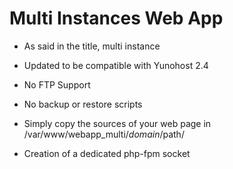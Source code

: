 # Multi Instances Web App

* As said in the title, multi instance

* Updated to be compatible with Yunohost 2.4

* No FTP Support

* No backup or restore scripts

* Simply copy the sources of your web page in /var/www/webapp_multi/$domain/$path/

* Creation of a dedicated php-fpm socket
